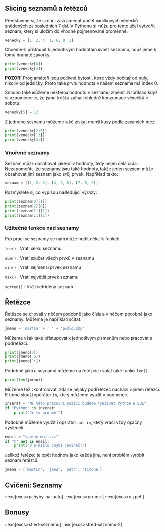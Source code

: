 ## Slicing seznamů a řetězců

Představme si, že si chci zaznamenat počet vanilkových věnečků snědených za posledních 7 dní. V Pythonu si můžu pro tento účel vytvořit seznam, který si uložím do vhodně pojmenované proměnné.

```py
venecky = [1, 2, 4, 1, 6, 0, 1]
```

Chceme-li přistoupit k jednotlivým hodnotám uvnitř seznamu, použijeme k tomu hranaté závorky.

```py
print(venecky[0])
print(venecky[4])
```

**POZOR!** Programátoři jsou podivné bytosti, které vždy počítají od nuly, nikoliv od jedničky. Proto také první hodnota v našem seznamu má index 0.

Snadno také můžeme některou hodnotu v seznamu změnit. Například když si vzpomeneme, že jsme trošku zalhali ohledně konzumace věnečků v sobotu:

```py
venecky[5] = 12
```

Z jednoho seznamu můžeme také získat menší kusy podle zadaných mezí.

```py
print(venecky[2:5])
print(venecky[:3])
print(venecky[3:])
```

### Vnořené seznamy

Seznam může obsahovat jakékoliv hodnoty, tedy nejen celá čísla. Nezapomeňte, že seznamy jsou také hodnoty, takže jeden seznam může obsahovat jiný seznam jako svůj prvek. Například takto:

```py
seznam = [[1, 2, 3], [4, 5, 6], [7, 8, 9]]
```

Rozmyslete si, co vypíšou následující výrazy:

```py
print(seznam[0][1])
print(seznam[2][0])
print(seznam[1:][1])
print(seznam[:1][2])
```

### Užitečné funkce nad seznamy

Pro práci se seznamy se nám může hodit několik funkcí:

`len()`
: Vrátí délku seznamu

`sum()`
: Vrátí součet všech prvků v seznamu

`min()`
: Vrátí nejmenší prvek seznamu

`max()`
: Vrátí největší prvek seznamu

`sorted()`
: Vrátí setříděný seznam


## Řetězce

Řetězce se chovají v něčem podobně jako čísla a v něčem podobně jako seznamy. Můžeme je například sčítat.

```py
jmeno = 'martin' + ' ' + 'podloucký'
```

Můžeme však také přistupovat k jednotlivým písmenům nebo pracovat s podřetězci.

```py
print(jmeno[3])
print(jmeno[:6])
print(jmeno[7:])
```

Podobně jako u seznamů můžeme na řetězcích volat také funkci `len()`.

```py
print(len(jmeno))
```

Můžeme též zkontrolovat, zda se nějaký podřetězec nachází v jiném řetězci. K tomu slouží operátor `in`, který můžeme využít v podmínce.

```py
inzerat = "Na této pracovní pozici budete využívat Python a SQL"
if "Python" in inzerat:
    print("Je to pro mě!")
```

Podobně můžeme využít i operátor `not in`, který vrací vždy opačný výsledek.

```py
email = "spatny-mail.cz"
if "@" not in email:
    print("V e-mailu chybí zavináč!")
```

Jelikož řetězec je opět hodnota jako každá jiná, není problém vyrobit seznam řetězců.

```py
jmena = ['martin', 'jana', 'petr', 'simona']
```

## Cvičení: Seznamy
::exc[excs>pohyby-na-uctu]
::exc[excs>prumer]
::exc[excs>rozpeti]

## Bonusy
::exc[excs>stred-seznamu]
::exc[excs>stred-seznamu-2]
